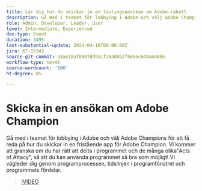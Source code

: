 ```yaml
---
title: Lär dig hur du skickar in en tävlingsansökan om Adobe-rabatt
description: Gå med i teamet för lobbying i Adobe och välj Adobe Champions för att få veta hur man skickar in en fristående ansökan om Adobe Champion. Vi vägleder dig genom programprocessen, tidslinjen i programfönstret och programmets fördelar.
role: Admin, Developer, Leader, User
level: Intermediate, Experienced
doc-type: Event
duration: 3495
last-substantial-update: 2024-04-18T00:00:00Z
jira: KT-15343
source-git-commit: a8ae18af0407dd9a1f28a80b2f665ec6d4a446de
workflow-type: tm+mt
source-wordcount: '106'
ht-degree: 0%

---
```



# Skicka in en ansökan om Adobe Champion

Gå med i teamet för lobbying i Adobe och välj Adobe Champions för att få reda på hur du skickar in en fristående app för Adobe Champion. Vi kommer att granska om du har rätt att delta i programmet och de många olika&quot;Acts of Attacy&quot;, så att du kan använda programmet så bra som möjligt! Vi vägleder dig genom programprocessen, tidslinjen i programfönstret och programmets fördelar.

>[!VIDEO](https://video.tv.adobe.com/v/3428431/?learn=on)
